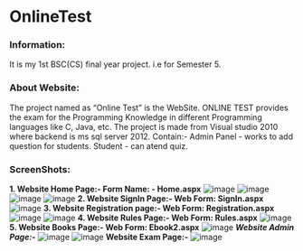 # OnlineTest
### Information:
It is my 1st BSC(CS) final year project. i.e for Semester 5. 

### About Website:
The project named as “Online Test” is the WebSite. ONLINE TEST provides the exam for the Programming Knowledge in different Programming languages like C, Java, etc.
The project is made from Visual studio 2010 where backend is ms sql server 2012. 
Contain:-
Admin Panel - works to add question for students.
Student - can atend quiz.

### ScreenShots:

**1. Website Home Page:- 
Form Name: - Home.aspx**
![image](https://user-images.githubusercontent.com/22257930/84566541-a77ae880-ad8f-11ea-883d-d548a7ed9f23.png)
![image](https://user-images.githubusercontent.com/22257930/84566598-2ff98900-ad90-11ea-845b-3eaa70f6b29c.png)
![image](https://user-images.githubusercontent.com/22257930/84566603-3982f100-ad90-11ea-82ec-8aa05046d6f5.png)
![image](https://user-images.githubusercontent.com/22257930/84566607-4273c280-ad90-11ea-99ed-d2686e38aa9c.png)
**2. Website SignIn Page:-
Web Form: SignIn.aspx**
![image](https://user-images.githubusercontent.com/22257930/84566626-66370880-ad90-11ea-95a4-e656d8f3bcb6.png)
**3. Website Registration page:-
Web Form: Registration.aspx**
![image](https://user-images.githubusercontent.com/22257930/84566636-7bac3280-ad90-11ea-83c9-51fb02da9e49.png)
![image](https://user-images.githubusercontent.com/22257930/84566640-8666c780-ad90-11ea-80ee-baad6c067158.png)
**4. Website Rules Page:-
Web Form: Rules.aspx**
![image](https://user-images.githubusercontent.com/22257930/84566658-a0080f00-ad90-11ea-82ad-a78213975292.png)
**5. Website Books Page:-
Web Form: Ebook2.aspx**
![image](https://user-images.githubusercontent.com/22257930/84566685-d180da80-ad90-11ea-8508-8e36cbee684f.png)
**_Website Admin Page:-_**
![image](https://user-images.githubusercontent.com/22257930/84566700-eb222200-ad90-11ea-950b-0aa553ffdf56.png)
![image](https://user-images.githubusercontent.com/22257930/84566734-1c9aed80-ad91-11ea-965b-272c833763ec.png)
**Website Exam Page:-**
![image](https://user-images.githubusercontent.com/22257930/84566756-405e3380-ad91-11ea-822d-beedce3eb1cd.png)

